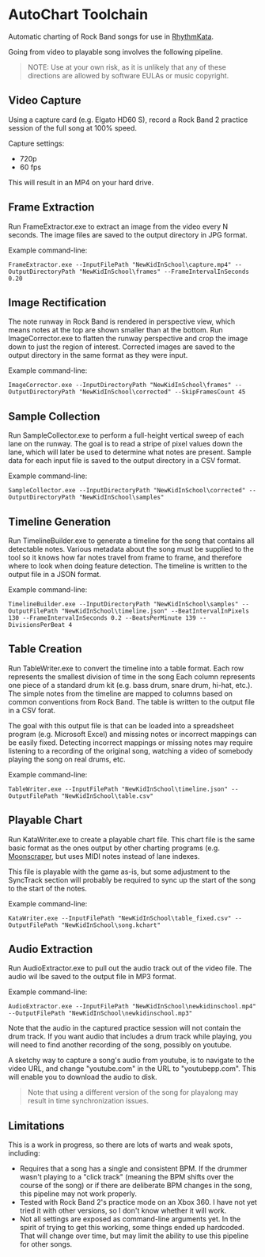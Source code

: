 # AutoChart Toolchain
Automatic charting of Rock Band songs for use in [RhythmKata](https://github.com/hiptopjones/RhythmKata).

Going from video to playable song involves the following pipeline.

> NOTE: Use at your own risk, as it is unlikely that any of these directions are allowed by software EULAs or music copyright.

## Video Capture
Using a capture card (e.g. Elgato HD60 S), record a Rock Band 2 practice session of the full song at 100% speed.

Capture settings:

* 720p
* 60 fps

This will result in an MP4 on your hard drive.

## Frame Extraction
Run FrameExtractor.exe to extract an image from the video every N seconds. The image files are saved to the output directory in JPG format.

Example command-line:

```
FrameExtractor.exe --InputFilePath "NewKidInSchool\capture.mp4" --OutputDirectoryPath "NewKidInSchool\frames" --FrameIntervalInSeconds 0.20
```

## Image Rectification
The note runway in Rock Band is rendered in perspective view, which means notes at the top are shown smaller than at the bottom.  Run ImageCorrector.exe to flatten the runway perspective and crop the image down to just the region of interest.  Corrected images are saved to the output directory in the same format as they were input.

Example command-line:

```
ImageCorrector.exe --InputDirectoryPath "NewKidInSchool\frames" --OutputDirectoryPath "NewKidInSchool\corrected" --SkipFramesCount 45
```

## Sample Collection
Run SampleCollector.exe to perform a full-height vertical sweep of each lane on the runway.  The goal is to read a stripe of pixel values down the lane, which will later be used to determine what notes are present.  Sample data for each input file is saved to the output directory in a CSV format.

Example command-line:

```
SampleCollector.exe --InputDirectoryPath "NewKidInSchool\corrected" --OutputDirectoryPath "NewKidInSchool\samples"
```

## Timeline Generation
Run TimelineBuilder.exe to generate a timeline for the song that contains all detectable notes.  Various metadata about the song must be supplied to the tool so it knows how far notes travel from frame to frame, and therefore where to look when doing feature detection.  The timeline is written to the output file in a JSON format.

Example command-line:

```
TimelineBuilder.exe --InputDirectoryPath "NewKidInSchool\samples" --OutputFilePath "NewKidInSchool\timeline.json" --BeatIntervalInPixels 130 --FrameIntervalInSeconds 0.2 --BeatsPerMinute 139 --DivisionsPerBeat 4
```

## Table Creation
Run TableWriter.exe to convert the timeline into a table format.  Each row represents the smallest division of time in the song  Each column represents one piece of a standard drum kit (e.g. bass drum, snare drum, hi-hat, etc.).  The simple notes from the timeline are mapped to columns based on common conventions from Rock Band.  The table is written to the output file in a CSV forat.

The goal with this output file is that can be loaded into a spreadsheet program (e.g. Microsoft Excel) and missing notes or incorrect mappings can be easily fixed.  Detecting incorrect mappings or missing notes may require listening to a recording of the original song, watching a video of somebody playing the song on real drums, etc.

Example command-line:

 ```
TableWriter.exe --InputFilePath "NewKidInSchool\timeline.json" --OutputFilePath "NewKidInSchool\table.csv"
```

## Playable Chart
Run KataWriter.exe to create a playable chart file.  This chart file is the same basic format as the ones output by other charting programs (e.g. [Moonscraper](https://github.com/FireFox2000000/Moonscraper-Chart-Editor), but uses MIDI notes instead of lane indexes.

This file is playable with the game as-is, but some adjustment to the SyncTrack section will probably be required to sync up the start of the song to the start of the notes.

Example command-line:

```
KataWriter.exe --InputFilePath "NewKidInSchool\table_fixed.csv" --OutputFilePath "NewKidInSchool\song.kchart"
```

## Audio Extraction
Run AudioExtractor.exe to pull out the audio track out of the video file.  The audio wil lbe saved to the output file in MP3 format.

Example command-line:

```
AudioExtractor.exe --InputFilePath "NewKidInSchool\newkidinschool.mp4" --OutputFilePath "NewKidInSchool\newkidinschool.mp3"
```

Note that the audio in the captured practice session will not contain the drum track.  If you want audio that includes a drum track while playing, you will need to find another recording of the song, possibly on youtube.

A sketchy way to capture a song's audio from youtube, is to navigate to the video URL, and change "youtube.com" in the URL to "youtubepp.com".  This will enable you to download the audio to disk.

> Note that using a different version of the song for playalong may result in time synchronization issues.

## Limitations
This is a work in progress, so there are lots of warts and weak spots, including:

* Requires that a song has a single and consistent BPM.  If the drummer wasn't playing to a "click track" (meaning the BPM shifts over the course of the song) or if there are deliberate BPM changes in the song, this pipeline may not work properly.
* Tested with Rock Band 2's practice mode on an Xbox 360.  I have not yet tried it with other versions, so I don't know whether it will work.
* Not all settings are exposed as command-line arguments yet.  In the spirit of trying to get this working, some things ended up hardcoded. That will change over time, but may limit the ability to use this pipeline for other songs.

